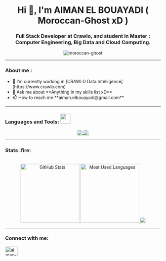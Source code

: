 <div>
    <h1 align="center">Hi 👋, I'm AIMAN EL BOUAYADI ( Moroccan-Ghost xD )</h1>
    <h3 align="center">Full Stack Developer at Crawlo, and student in Master : Computer Engineering, Big Data and Cloud Computing.</h3>
    <p align="center"> <img src="https://komarev.com/ghpvc/?username=moroccan-ghost&label=Profile%20views&color=0e75b6&style=flat" alt="moroccan-ghost" /> </p>
</div><hr/>

<div>
    <h3 align="left">About me :</h3>
    <p>
        <ul>
            <li>🔭 I’m currently working in [CRAWLO Data Intelligence](https://www.crawlo.com)</li>
            <li>💬 Ask me about **Anything in my skills list xD**</li>
            <li>📫 How to reach me **aiman.elbouayadi@gmail.com**</li>
        </ul>
    </p>
</div><hr/>

<div>
    <h3 align="left">Languages and Tools:  <img src = "https://media2.giphy.com/media/QssGEmpkyEOhBCb7e1/giphy.gif?cid=ecf05e47a0n3gi1bfqntqmob8g9aid1oyj2wr3ds3mg700bl&rid=giphy.gif" width = 32px> </h3>
    <p align="center">
        <a href="#">
            <img align="center" src="https://skillicons.dev/icons?i=nodejs,spring,java,maven,typescript,php,python,c,laravel,nestjs,graphql,mongodb"/>
            <img align="center" src="https://skillicons.dev/icons?i=mysql,redis,tensorflow,angular,vuejs,jenkins,jquery,git,github,docker,wordpress"/>
        </a>
    </p>
</div><hr/>

<!--<p align="center">
    <a href="https://github.com/ryo-ma/github-profile-trophy">
        <img src="https://github-profile-trophy.vercel.app/?username=Moroccan-Ghost&theme=juicyfresh&margin-w=15" alt="aiman" />
    </a>
</p>-->
<div>
    <h3 align="left">Stats :fire: </h3>
    <div align="center">
      <br>
      <a href="#">
        <img height="190rem" alt="GitHub Stats" src="https://github-readme-stats.vercel.app/api?username=Moroccan-Ghost&show_icons=true&theme=vue-dark&count_private=true&bg_color=0d1117&hide_border=true"/>
      </a>
      <a href="#">
        <img height="190rem" alt="Most Used Languages" src="https://github-readme-stats.vercel.app/api/top-langs/?username=Moroccan-Ghost&langs_count=8&count_private=false&layout=compact&theme=vue-dark&bg_color=0d1117&hide_border=true"/>
      </a>
      <a>
         <img  src="https://github-profile-summary-cards.vercel.app/api/cards/profile-details?username=Moroccan-Ghost&theme=github_dark&show_icons=true" />
      </a>
    </div> 
</div><hr/>


<div>
    <h3 align="left">Connect with me:</h3>
    <p align="left">
        <a href="https://linkedin.com/in/aiman-el-bouayadi" target="blank">
            <img align="center" src="https://raw.githubusercontent.com/rahuldkjain/github-profile-readme-generator/master/src/images/icons/Social/linked-in-alt.svg" alt="aiman-el-bouayadi" height="30" width="40" />
        </a>
    </p>
</div>
